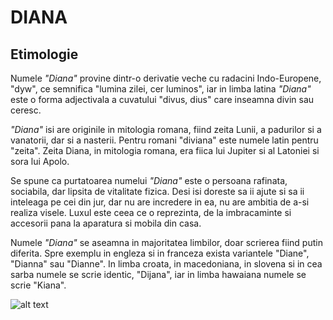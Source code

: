 # DIANA

## Etimologie

Numele _"Diana"_ provine dintr-o derivatie veche cu radacini Indo-Europene, "dyw", ce semnifica "lumina zilei, cer luminos", iar in limba latina _"Diana"_ este o forma adjectivala a cuvatului "divus, dius" care inseamna divin sau ceresc.

_"Diana"_ isi are originile in mitologia romana, fiind zeita Lunii, a padurilor si a vanatorii, dar si a nasterii. Pentru romani "diviana" este numele latin pentru "zeita". Zeita Diana, in mitologia romana, era fiica lui Jupiter si al Latoniei si sora lui Apolo.

Se spune ca purtatoarea numelui _"Diana"_ este o persoana rafinata, sociabila, dar lipsita de vitalitate fizica. Desi isi doreste sa ii ajute si sa ii inteleaga pe cei din jur, dar nu are incredere in ea, nu are ambitia de a-si realiza visele. Luxul este ceea ce o reprezinta, de la imbracaminte si accesorii pana la aparatura si mobila din casa.

Numele _"Diana"_ se aseamna in majoritatea limbilor, doar scrierea fiind putin diferita. Spre exemplu in engleza si in franceza exista variantele "Diane", "Dianna" sau "Dianne". In limba croata, in macedoniana, in slovena si in cea sarba numele se scrie identic, "Dijana", iar in limba hawaiana numele se scrie "Kiana".

![alt text](http://assets.perfecte.ro/assets/perfecte/wpold/2013/04/bebelus-ochi-albastri.jpg)
